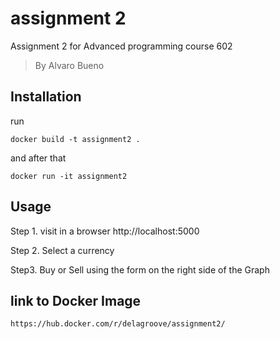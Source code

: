 # assignment 2
Assignment 2 for Advanced programming course 602
> By Alvaro Bueno

## Installation
run
```
docker build -t assignment2 .
```
and after that

```
docker run -it assignment2
```

## Usage

Step 1. visit in a browser http://localhost:5000

Step 2. Select a currency

Step3. Buy or Sell using the form on the right side of the Graph

## link to Docker Image

```
https://hub.docker.com/r/delagroove/assignment2/
```
